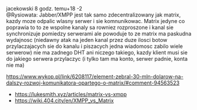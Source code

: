 jacekowski 8 godz. temu+18 -2  
@Rysiowata: Jabber/XMPP jest tak samo zdecentralizowany jak matrix, kazdy moze odpalic wlasny serwer i sie komnunikowac. Matrix jedyne co poprawia to to ze wspolne kanaly sa rowniez rozproszone i kanal sie synchronizuje pomiedzy serwerami ale powoduje to ze matrix ma paskudna wydajnosc (niedawny atak na jeden kanal przez duze ilosci botow przylaczajacych sie do kanalu i piszacych jedna wiadomosc zabilo wiele serwerow) nie ma zadnego DHT ani niczego takiego, kazdy klient musi sie do jakiego serwera przylaczyc (i tylko tam ma konto, serwer padnie, konta nie ma)

https://www.wykop.pl/link/6208117/element-zebral-30-mln-dolarow-na-dalszy-rozwoj-komunikatora-opartego-o-matrix/#comment-94563523

- https://lukesmith.xyz/articles/matrix-vs-xmpp
- https://wiki.404.city/en/XMPP_vs_Matrix
